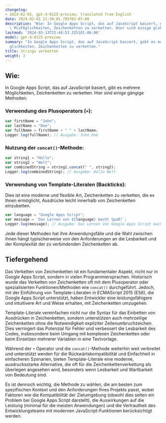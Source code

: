 ```yaml
---
changelog:
- 2024-02-01, gpt-4-0125-preview, translated from English
date: 2024-02-01 21:50:01.795763-07:00
description: "Wie: In Google Apps Script, das auf JavaScript basiert, gibt es mehrere\
  \ M\xF6glichkeiten, Zeichenketten zu verketten. Hier sind einige g\xE4ngige Methoden."
lastmod: '2024-03-13T22:44:53.325181-06:00'
model: gpt-4-0125-preview
summary: "In Google Apps Script, das auf JavaScript basiert, gibt es mehrere M\xF6\
  glichkeiten, Zeichenketten zu verketten."
title: Strings verketten
weight: 3
---
```


## Wie:
In Google Apps Script, das auf JavaScript basiert, gibt es mehrere Möglichkeiten, Zeichenketten zu verketten. Hier sind einige gängige Methoden:

### Verwendung des Plusoperators (`+`):
```javascript
var firstName = "John";
var lastName = "Doe";
var fullName = firstName + " " + lastName;
Logger.log(fullName); // Ausgabe: John Doe
```

### Nutzung der `concat()`-Methode:
```javascript
var string1 = "Hallo";
var string2 = "Welt";
var combinedString = string1.concat(" ", string2);
Logger.log(combinedString); // Ausgabe: Hallo Welt
```

### Verwendung von Template-Literalen (Backticks):
Dies ist eine moderne und flexible Art, Zeichenketten zu verketten, die es Ihnen ermöglicht, Ausdrücke leicht innerhalb von Zeichenketten einzubetten.

```javascript
var language = "Google Apps Script";
var message = `Das Lernen von ${language} macht Spaß!`;
Logger.log(message); // Ausgabe: Das Lernen von Google Apps Script macht Spaß!
```

Jede dieser Methoden hat ihre Anwendungsfälle und die Wahl zwischen ihnen hängt typischerweise von den Anforderungen an die Lesbarkeit und der Komplexität der zu verbindenden Zeichenketten ab.

## Tiefergehend
Das Verketten von Zeichenketten ist ein fundamentaler Aspekt, nicht nur in Google Apps Script, sondern in vielen Programmiersprachen. Historisch wurde das Verketten von Zeichenketten oft mit dem Plusoperator oder spezialisierten Funktionen/Methoden wie `concat()` durchgeführt. Jedoch, mit der Einführung von Template-Literalen in ECMAScript 2015 (ES6), die Google Apps Script unterstützt, haben Entwickler eine leistungsfähigere und intuitivere Art und Weise erhalten, mit Zeichenketten umzugehen.

Template-Literale vereinfachen nicht nur die Syntax für das Einbetten von Ausdrücken in Zeichenketten, sondern unterstützen auch mehrzeilige Zeichenketten ohne die Notwendigkeit expliziter Zeilenumbruchzeichen. Dies verringert das Potenzial für Fehler und verbessert die Lesbarkeit des Codes, insbesondere beim Umgang mit komplexen Zeichenketten oder beim Einsetzen mehrerer Variablen in eine Textvorlage.

Während der `+` Operator und die `concat()`-Methode weiterhin weit verbreitet und unterstützt werden für die Rückwärtskompatibilität und Einfachheit in einfacheren Szenarien, bieten Template-Literale eine moderne, ausdrucksstarke Alternative, die oft für die Zeichenkettenverkettung als überlegen angesehen wird, besonders wenn Lesbarkeit und Wartbarkeit von Bedeutung sind.

Es ist dennoch wichtig, die Methode zu wählen, die am besten zum spezifischen Kontext und den Anforderungen Ihres Projekts passt, wobei Faktoren wie die Kompatibilität der Zielumgebung (obwohl dies selten ein Problem bei Google Apps Script darstellt), die Auswirkungen auf die Leistung (minimal für die meisten Anwendungen) und die Vertrautheit des Entwicklungsteams mit modernen JavaScript-Funktionen berücksichtigt werden.
